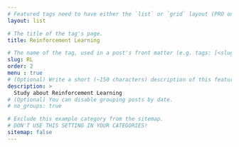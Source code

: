 ```yaml
---
# Featured tags need to have either the `list` or `grid` layout (PRO only).
layout: list

# The title of the tag's page.
title: Reinforcement Learning

# The name of the tag, used in a post's front matter (e.g. tags: [<slug>]).
slug: RL
order: 2
menu : true
# (Optional) Write a short (~150 characters) description of this featured tag.
description: >
  Study about Reinforcement Learning
# (Optional) You can disable grouping posts by date.
# no_groups: true

# Exclude this example category from the sitemap.
# DON'T USE THIS SETTING IN YOUR CATEGORIES!
sitemap: false
---
```


